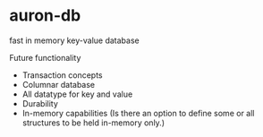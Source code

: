 # auron-db

fast in memory key-value database

Future functionality
* Transaction concepts 
* Columnar database
* All datatype for key and value
* Durability
* In-memory capabilities (Is there an option to define some or all structures to be held in-memory only.)
